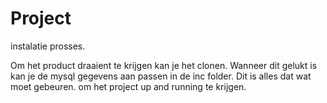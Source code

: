 # Project
instalatie prosses.

Om het product draaient te krijgen kan je het clonen.
Wanneer dit gelukt is kan je de mysql gegevens aan passen in de inc folder.
Dit is alles dat wat moet gebeuren. om het project up and running te krijgen.
